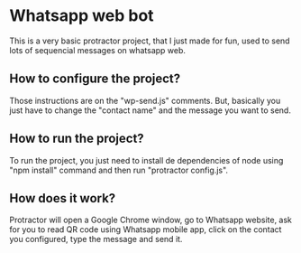 # Whatsapp web bot
This is a very basic protractor project, that I just made for fun, used to send lots of sequencial messages on whatsapp web.

## How to configure the project? 
Those instructions are on the "wp-send.js" comments. But, basically you just have to change the "contact name" and the message you want to send.

## How to run the project?
To run the project, you just need to install de dependencies of node using "npm install" command and then run "protractor config.js".

## How does it work?
Protractor will open a Google Chrome window, go to Whatsapp website, ask for you to read QR code using Whatsapp mobile app, click on the contact you configured, type the message and send it.
